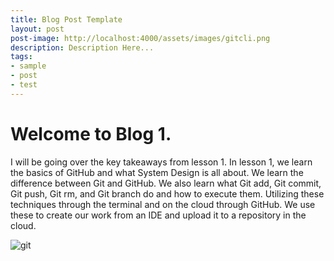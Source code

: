 ```yaml
---
title: Blog Post Template
layout: post
post-image: http://localhost:4000/assets/images/gitcli.png
description: Description Here...
tags:
- sample
- post
- test
---
```


# Welcome to Blog 1. 
I will be going over the key takeaways from lesson 1.
In lesson 1, we learn the basics of GitHub and what System Design is all about.
We learn the difference between Git and GitHub. 
We also learn what Git add, Git commit, Git push, Git rm, and Git branch do and how to execute them. 
Utilizing these techniques through the terminal and on the cloud through GitHub.
We use these to create our work from an IDE and upload it to a repository in the cloud.



![git](https://miro.medium.com/max/910/1*Wjxx83j-qyiNvFBy1yOA1w.jpeg)